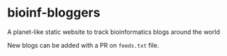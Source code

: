 # bioinf-bloggers

A planet-like static website to track bioinformatics blogs around the world 

New blogs can be added with a PR on `feeds.txt` file.

